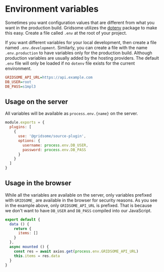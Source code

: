 # Environment variables

Sometimes you want configuration values that are different from what you want in the production build. Gridsome utilizes the [dotenv](https://www.npmjs.com/package/dotenv) package to make this easy. Create a file called `.env` at the root of your project.

If you want different variables for your local development, then create a file named `.env.development`. Similarly, you can create a file with the name `.env.production` to have variables only for the production build. Although production variables are usually added by the hosting providers. The default `.env` file will only be loaded if no `dotenv` file exists for the current environment.

```ini
GRIDSOME_API_URL=https://api.example.com
DB_USER=root
DB_PASS=s1mpl3
```

## Usage on the server 

All variables will be available as `process.env.{name}` on the server.

```js
module.exports = {
  plugins: [
    {
      use: '@gridsome/source-plugin',
      options: {
        username: process.env.DB_USER,
        password: process.env.DB_PASS
      }
    }
  ]
}
```

## Usage in the browser 

While all the variables are available on the server, only variables prefixed with `GRIDSOME_` are available in the browser for security reasons. As you see in the example above, only `GRIDSOME_API_URL` is prefixed. That is because we don't want to have `DB_USER` and `DB_PASS` compiled into our JavaScript.

```js
export default {
  data () {
    return {
      items: []
    }
  },
  async mounted () {
    const res = await axios.get(process.env.GRIDSOME_API_URL)
    this.items = res.data
  }
}
```
